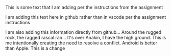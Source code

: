This is some text that I am adding per the instructions from the assignment

I am adding this text here in github rather than in vscode per the assignment instructions

I am also adding this information directly from github...
Around the rugged rock, the ragged rascal ran...
It's over Anakin, I have the high ground.
This is me intentionally creating the need to resolve a conflict.
Android is better than Apple. This is a change
